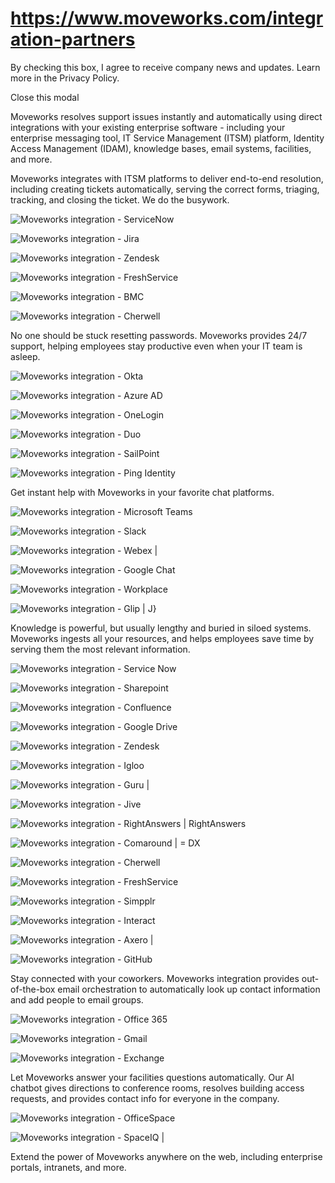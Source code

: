 # https://www.moveworks.com/integration-partners

By checking this box, I agree to receive company news and updates. Learn more in the Privacy Policy.







  Close this modal
  


Moveworks resolves support issues instantly and automatically using direct integrations with your existing enterprise software - including your enterprise messaging tool, IT Service Management (ITSM) platform, Identity Access Management (IDAM), knowledge bases, email systems, facilities, and more.

Moveworks integrates with ITSM platforms to deliver end-to-end resolution, including creating tickets automatically, serving the correct forms, triaging, tracking, and closing the ticket. We do the busywork.

![Moveworks integration - ServiceNow](https://www.moveworks.com/hubfs/img/integrations/mark-only/servicenow.svg)

![Moveworks integration - Jira](https://www.moveworks.com/hubfs/img/integrations/mark-only/Jira_IconOnly.svg)

![Moveworks integration - Zendesk](https://www.moveworks.com/hubfs/zendesk-2.svg)

![Moveworks integration - FreshService](https://www.moveworks.com/hubfs/img/integrations/mark-only/freshservice.svg)

![Moveworks integration - BMC](https://www.moveworks.com/hubfs/BMC.svg)

![Moveworks integration - Cherwell](https://www.moveworks.com/hubfs/Cherwell.svg)

No one should be stuck resetting passwords. Moveworks provides 24/7 support, helping employees stay productive even when your IT team is asleep. 

![Moveworks integration - Okta](https://www.moveworks.com/hubfs/img/integrations/mark-only/okta.svg)

![Moveworks integration - Azure AD](https://www.moveworks.com/hubfs/Moveweb/Enterprise%20Logos%20(integrations)/azure-active-directory-1.png)

![Moveworks integration - OneLogin](https://www.moveworks.com/hubfs/img/integrations/mark-only/onelogin-bug-1.svg)

![Moveworks integration - Duo](https://www.moveworks.com/hubfs/img/integrations/mark-only/Duo_Logo_Green.svg)

![Moveworks integration - SailPoint](https://www.moveworks.com/hubfs/img/integrations/mark-only/sailpoint-bug.svg)

![Moveworks integration - Ping Identity](https://www.moveworks.com/hubfs/img/integrations/mark-only/ping_logo_singlecolor.svg)

Get instant help with Moveworks in your favorite chat platforms.

![Moveworks integration - Microsoft Teams](https://www.moveworks.com/hubfs/Microsoft_Teams_Icon_NEW-1.svg)

![Moveworks integration - Slack](https://www.moveworks.com/hubfs/img/integrations/mark-only/slack-bug-1.svg)

![Moveworks integration - Webex | ](https://www.moveworks.com/hubfs/Webex_ByCisco_Icon_Greyscale.png)

![Moveworks integration - Google Chat](https://www.moveworks.com/hubfs/Google_Hangouts_Chat.svg)

![Moveworks integration - Workplace](https://www.moveworks.com/hubfs/Facebook_Workplace-1.svg)

![Moveworks integration - Glip | J}](https://www.moveworks.com/hubfs/Glip_Icon_FullColor.png)

Knowledge is powerful, but usually lengthy and buried in siloed systems. Moveworks ingests all your resources, and helps employees save time by serving them the most relevant information. 

![Moveworks integration - Service Now](https://www.moveworks.com/hubfs/img/integrations/mark-only/servicenow.svg)

![Moveworks integration - Sharepoint](https://www.moveworks.com/hubfs/img/integrations/mark-only/microsoft-sharepoint-bug.svg)

![Moveworks integration - Confluence](https://www.moveworks.com/hubfs/Confluence_Icon_SingleColor_Black.svg)

![Moveworks integration - Google Drive](https://www.moveworks.com/hubfs/img/integrations/mark-only/google-drive-logo.svg)

![Moveworks integration - Zendesk](https://www.moveworks.com/hubfs/zendesk-3.svg)

![Moveworks integration - Igloo](https://www.moveworks.com/hubfs/Igloo.svg)

![Moveworks integration - Guru | ](https://www.moveworks.com/hubfs/guru-icon.png)

![Moveworks integration - Jive](https://www.moveworks.com/hubfs/Jive-1.svg)

![Moveworks integration - RightAnswers | RightAnswers](https://www.moveworks.com/hubfs/RightAnswers_ByUpland_Logo_FullColor.png)

![Moveworks integration - Comaround | = DX](https://www.moveworks.com/hubfs/Comaround_Icon_FullColor.png)

![Moveworks integration - Cherwell](https://www.moveworks.com/hubfs/Cherwell.svg)

![Moveworks integration - FreshService](https://www.moveworks.com/hubfs/img/integrations/mark-only/freshservice.svg)

![Moveworks integration - Simpplr](https://www.moveworks.com/hubfs/Simmplr_Logo_SingleColr.svg)

![Moveworks integration - Interact](https://www.moveworks.com/hubfs/img/integrations/mark-only/interact.svg)

![Moveworks integration - Axero | ](https://www.moveworks.com/hubfs/img/integrations/mark-only/axero.png)

![Moveworks integration - GitHub](https://www.moveworks.com/hubfs/GitHub_Logo_Dark.svg)

Stay connected with your coworkers. Moveworks integration provides out-of-the-box email orchestration to automatically look up contact information and add people to email groups.

![Moveworks integration - Office 365](https://www.moveworks.com/hubfs/img/integrations/mark-only/microsoft-office-365.svg)

![Moveworks integration - Gmail](https://www.moveworks.com/hubfs/gsuite_bug_light.svg)

![Moveworks integration - Exchange](https://www.moveworks.com/hubfs/img/integrations/mark-only/microsoft-exchange-bug.svg)

Let Moveworks answer your facilities questions automatically. Our AI chatbot gives directions to conference rooms, resolves building access requests, and provides contact info for everyone in the company.

![Moveworks integration - OfficeSpace](https://www.moveworks.com/hubfs/img/integrations/mark-only/officespace-logo-bug.svg)

![Moveworks integration - SpaceIQ | ](https://www.moveworks.com/hubfs/SpaceIQ_Logo_FullColor.png)

Extend the power of Moveworks anywhere on the web, including enterprise portals, intranets, and more.

